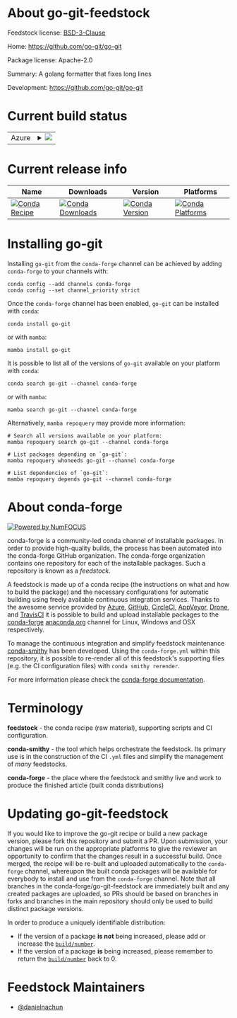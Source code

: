 About go-git-feedstock
======================

Feedstock license: [BSD-3-Clause](https://github.com/conda-forge/go-git-feedstock/blob/main/LICENSE.txt)

Home: https://github.com/go-git/go-git

Package license: Apache-2.0

Summary: A golang formatter that fixes long lines

Development: https://github.com/go-git/go-git

Current build status
====================


<table>
    
  <tr>
    <td>Azure</td>
    <td>
      <details>
        <summary>
          <a href="https://dev.azure.com/conda-forge/feedstock-builds/_build/latest?definitionId=23995&branchName=main">
            <img src="https://dev.azure.com/conda-forge/feedstock-builds/_apis/build/status/go-git-feedstock?branchName=main">
          </a>
        </summary>
        <table>
          <thead><tr><th>Variant</th><th>Status</th></tr></thead>
          <tbody><tr>
              <td>linux_64</td>
              <td>
                <a href="https://dev.azure.com/conda-forge/feedstock-builds/_build/latest?definitionId=23995&branchName=main">
                  <img src="https://dev.azure.com/conda-forge/feedstock-builds/_apis/build/status/go-git-feedstock?branchName=main&jobName=linux&configuration=linux%20linux_64_" alt="variant">
                </a>
              </td>
            </tr><tr>
              <td>linux_aarch64</td>
              <td>
                <a href="https://dev.azure.com/conda-forge/feedstock-builds/_build/latest?definitionId=23995&branchName=main">
                  <img src="https://dev.azure.com/conda-forge/feedstock-builds/_apis/build/status/go-git-feedstock?branchName=main&jobName=linux&configuration=linux%20linux_aarch64_" alt="variant">
                </a>
              </td>
            </tr><tr>
              <td>linux_ppc64le</td>
              <td>
                <a href="https://dev.azure.com/conda-forge/feedstock-builds/_build/latest?definitionId=23995&branchName=main">
                  <img src="https://dev.azure.com/conda-forge/feedstock-builds/_apis/build/status/go-git-feedstock?branchName=main&jobName=linux&configuration=linux%20linux_ppc64le_" alt="variant">
                </a>
              </td>
            </tr><tr>
              <td>osx_64</td>
              <td>
                <a href="https://dev.azure.com/conda-forge/feedstock-builds/_build/latest?definitionId=23995&branchName=main">
                  <img src="https://dev.azure.com/conda-forge/feedstock-builds/_apis/build/status/go-git-feedstock?branchName=main&jobName=osx&configuration=osx%20osx_64_" alt="variant">
                </a>
              </td>
            </tr><tr>
              <td>osx_arm64</td>
              <td>
                <a href="https://dev.azure.com/conda-forge/feedstock-builds/_build/latest?definitionId=23995&branchName=main">
                  <img src="https://dev.azure.com/conda-forge/feedstock-builds/_apis/build/status/go-git-feedstock?branchName=main&jobName=osx&configuration=osx%20osx_arm64_" alt="variant">
                </a>
              </td>
            </tr><tr>
              <td>win_64</td>
              <td>
                <a href="https://dev.azure.com/conda-forge/feedstock-builds/_build/latest?definitionId=23995&branchName=main">
                  <img src="https://dev.azure.com/conda-forge/feedstock-builds/_apis/build/status/go-git-feedstock?branchName=main&jobName=win&configuration=win%20win_64_" alt="variant">
                </a>
              </td>
            </tr>
          </tbody>
        </table>
      </details>
    </td>
  </tr>
</table>

Current release info
====================

| Name | Downloads | Version | Platforms |
| --- | --- | --- | --- |
| [![Conda Recipe](https://img.shields.io/badge/recipe-go--git-green.svg)](https://anaconda.org/conda-forge/go-git) | [![Conda Downloads](https://img.shields.io/conda/dn/conda-forge/go-git.svg)](https://anaconda.org/conda-forge/go-git) | [![Conda Version](https://img.shields.io/conda/vn/conda-forge/go-git.svg)](https://anaconda.org/conda-forge/go-git) | [![Conda Platforms](https://img.shields.io/conda/pn/conda-forge/go-git.svg)](https://anaconda.org/conda-forge/go-git) |

Installing go-git
=================

Installing `go-git` from the `conda-forge` channel can be achieved by adding `conda-forge` to your channels with:

```
conda config --add channels conda-forge
conda config --set channel_priority strict
```

Once the `conda-forge` channel has been enabled, `go-git` can be installed with `conda`:

```
conda install go-git
```

or with `mamba`:

```
mamba install go-git
```

It is possible to list all of the versions of `go-git` available on your platform with `conda`:

```
conda search go-git --channel conda-forge
```

or with `mamba`:

```
mamba search go-git --channel conda-forge
```

Alternatively, `mamba repoquery` may provide more information:

```
# Search all versions available on your platform:
mamba repoquery search go-git --channel conda-forge

# List packages depending on `go-git`:
mamba repoquery whoneeds go-git --channel conda-forge

# List dependencies of `go-git`:
mamba repoquery depends go-git --channel conda-forge
```


About conda-forge
=================

[![Powered by
NumFOCUS](https://img.shields.io/badge/powered%20by-NumFOCUS-orange.svg?style=flat&colorA=E1523D&colorB=007D8A)](https://numfocus.org)

conda-forge is a community-led conda channel of installable packages.
In order to provide high-quality builds, the process has been automated into the
conda-forge GitHub organization. The conda-forge organization contains one repository
for each of the installable packages. Such a repository is known as a *feedstock*.

A feedstock is made up of a conda recipe (the instructions on what and how to build
the package) and the necessary configurations for automatic building using freely
available continuous integration services. Thanks to the awesome service provided by
[Azure](https://azure.microsoft.com/en-us/services/devops/), [GitHub](https://github.com/),
[CircleCI](https://circleci.com/), [AppVeyor](https://www.appveyor.com/),
[Drone](https://cloud.drone.io/welcome), and [TravisCI](https://travis-ci.com/)
it is possible to build and upload installable packages to the
[conda-forge](https://anaconda.org/conda-forge) [anaconda.org](https://anaconda.org/)
channel for Linux, Windows and OSX respectively.

To manage the continuous integration and simplify feedstock maintenance
[conda-smithy](https://github.com/conda-forge/conda-smithy) has been developed.
Using the ``conda-forge.yml`` within this repository, it is possible to re-render all of
this feedstock's supporting files (e.g. the CI configuration files) with ``conda smithy rerender``.

For more information please check the [conda-forge documentation](https://conda-forge.org/docs/).

Terminology
===========

**feedstock** - the conda recipe (raw material), supporting scripts and CI configuration.

**conda-smithy** - the tool which helps orchestrate the feedstock.
                   Its primary use is in the construction of the CI ``.yml`` files
                   and simplify the management of *many* feedstocks.

**conda-forge** - the place where the feedstock and smithy live and work to
                  produce the finished article (built conda distributions)


Updating go-git-feedstock
=========================

If you would like to improve the go-git recipe or build a new
package version, please fork this repository and submit a PR. Upon submission,
your changes will be run on the appropriate platforms to give the reviewer an
opportunity to confirm that the changes result in a successful build. Once
merged, the recipe will be re-built and uploaded automatically to the
`conda-forge` channel, whereupon the built conda packages will be available for
everybody to install and use from the `conda-forge` channel.
Note that all branches in the conda-forge/go-git-feedstock are
immediately built and any created packages are uploaded, so PRs should be based
on branches in forks and branches in the main repository should only be used to
build distinct package versions.

In order to produce a uniquely identifiable distribution:
 * If the version of a package **is not** being increased, please add or increase
   the [``build/number``](https://docs.conda.io/projects/conda-build/en/latest/resources/define-metadata.html#build-number-and-string).
 * If the version of a package **is** being increased, please remember to return
   the [``build/number``](https://docs.conda.io/projects/conda-build/en/latest/resources/define-metadata.html#build-number-and-string)
   back to 0.

Feedstock Maintainers
=====================

* [@danielnachun](https://github.com/danielnachun/)

